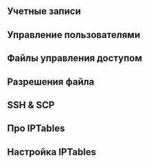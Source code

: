 
## Учетные записи 









## Управление пользователями 
## Файлы управления доступом 
## Разрешения файла 
## SSH & SCP 
## Про IPTables 
## Настройка IPTables 



















